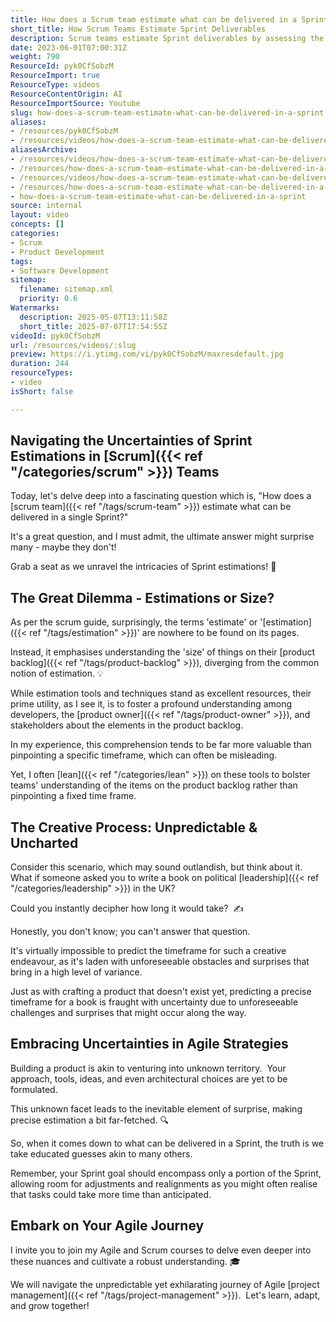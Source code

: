 ```yaml
---
title: How does a Scrum team estimate what can be delivered in a Sprint?
short_title: How Scrum Teams Estimate Sprint Deliverables
description: Scrum teams estimate Sprint deliverables by assessing the size and complexity of backlog items, focusing on shared understanding rather than predicting exact timeframes.
date: 2023-06-01T07:00:31Z
weight: 790
ResourceId: pyk0CfSobzM
ResourceImport: true
ResourceType: videos
ResourceContentOrigin: AI
ResourceImportSource: Youtube
slug: how-does-a-scrum-team-estimate-what-can-be-delivered-in-a-sprint
aliases:
- /resources/pyk0CfSobzM
- /resources/videos/how-does-a-scrum-team-estimate-what-can-be-delivered-in-a-sprint
aliasesArchive:
- /resources/videos/how-does-a-scrum-team-estimate-what-can-be-delivered-in-a-sprint
- /resources/how-does-a-scrum-team-estimate-what-can-be-delivered-in-a-sprint
- /resources/videos/how-does-a-scrum-team-estimate-what-can-be-delivered-in-a-sprint-
- /resources/how-does-a-scrum-team-estimate-what-can-be-delivered-in-a-sprint-
- how-does-a-scrum-team-estimate-what-can-be-delivered-in-a-sprint
source: internal
layout: video
concepts: []
categories:
- Scrum
- Product Development
tags:
- Software Development
sitemap:
  filename: sitemap.xml
  priority: 0.6
Watermarks:
  description: 2025-05-07T13:11:58Z
  short_title: 2025-07-07T17:54:55Z
videoId: pyk0CfSobzM
url: /resources/videos/:slug
preview: https://i.ytimg.com/vi/pyk0CfSobzM/maxresdefault.jpg
duration: 244
resourceTypes:
- video
isShort: false

---
```

## Navigating the Uncertainties of Sprint Estimations in [Scrum]({{< ref "/categories/scrum" >}}) Teams

Today, let's delve deep into a fascinating question which is, "How does a [scrum team]({{< ref "/tags/scrum-team" >}}) estimate what can be delivered in a single Sprint?"

It's a great question, and I must admit, the ultimate answer might surprise many - maybe they don't!

Grab a seat as we unravel the intricacies of Sprint estimations! 🚀

## The Great Dilemma - Estimations or Size?

As per the scrum guide, surprisingly, the terms 'estimate' or '[estimation]({{< ref "/tags/estimation" >}})' are nowhere to be found on its pages.

Instead, it emphasises understanding the 'size' of things on their [product backlog]({{< ref "/tags/product-backlog" >}}), diverging from the common notion of estimation. 💡

While estimation tools and techniques stand as excellent resources, their prime utility, as I see it, is to foster a profound understanding among developers, the [product owner]({{< ref "/tags/product-owner" >}}), and stakeholders about the elements in the product backlog.

In my experience, this comprehension tends to be far more valuable than pinpointing a specific timeframe, which can often be misleading.

Yet, I often [lean]({{< ref "/categories/lean" >}}) on these tools to bolster teams' understanding of the items on the product backlog rather than pinpointing a fixed time frame.

## The Creative Process: Unpredictable & Uncharted

Consider this scenario, which may sound outlandish, but think about it.  What if someone asked you to write a book on political [leadership]({{< ref "/categories/leadership" >}}) in the UK?

Could you instantly decipher how long it would take?  ✍️

Honestly, you don't know; you can't answer that question.

It's virtually impossible to predict the timeframe for such a creative endeavour, as it's laden with unforeseeable obstacles and surprises that bring in a high level of variance.

Just as with crafting a product that doesn't exist yet, predicting a precise timeframe for a book is fraught with uncertainty due to unforeseeable challenges and surprises that might occur along the way.

## Embracing Uncertainties in Agile Strategies

Building a product is akin to venturing into unknown territory.  Your approach, tools, ideas, and even architectural choices are yet to be formulated.

This unknown facet leads to the inevitable element of surprise, making precise estimation a bit far-fetched. 🔍

So, when it comes down to what can be delivered in a Sprint, the truth is we take educated guesses akin to many others.

Remember, your Sprint goal should encompass only a portion of the Sprint, allowing room for adjustments and realignments as you might often realise that tasks could take more time than anticipated.

## Embark on Your Agile Journey

I invite you to join my Agile and Scrum courses to delve even deeper into these nuances and cultivate a robust understanding. 🎓

We will navigate the unpredictable yet exhilarating journey of Agile [project management]({{< ref "/tags/project-management" >}}).  Let's learn, adapt, and grow together!
